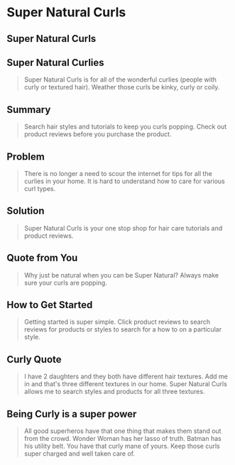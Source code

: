 # Super Natural Curls #

<!-- 
> This material was originally posted [here](http://www.quora.com/What-is-Amazons-approach-to-product-development-and-product-management). It is reproduced here for posterities sake.

There is an approach called "working backwards" that is widely used at Amazon. They work backwards from the customer, rather than starting with an idea for a product and trying to bolt customers onto it. While working backwards can be applied to any specific product decision, using this approach is especially important when developing new products or features.

For new initiatives a product manager typically starts by writing an internal press release announcing the finished product. The target audience for the press release is the new/updated product's customers, which can be retail customers or internal users of a tool or technology. Internal press releases are centered around the customer problem, how current solutions (internal or external) fail, and how the new product will blow away existing solutions.

If the benefits listed don't sound very interesting or exciting to customers, then perhaps they're not (and shouldn't be built). Instead, the product manager should keep iterating on the press release until they've come up with benefits that actually sound like benefits. Iterating on a press release is a lot less expensive than iterating on the product itself (and quicker!).

If the press release is more than a page and a half, it is probably too long. Keep it simple. 3-4 sentences for most paragraphs. Cut out the fat. Don't make it into a spec. You can accompany the press release with a FAQ that answers all of the other business or execution questions so the press release can stay focused on what the customer gets. My rule of thumb is that if the press release is hard to write, then the product is probably going to suck. Keep working at it until the outline for each paragraph flows. 

Oh, and I also like to write press-releases in what I call "Oprah-speak" for mainstream consumer products. Imagine you're sitting on Oprah's couch and have just explained the product to her, and then you listen as she explains it to her audience. That's "Oprah-speak", not "Geek-speak".

Once the project moves into development, the press release can be used as a touchstone; a guiding light. The product team can ask themselves, "Are we building what is in the press release?" If they find they're spending time building things that aren't in the press release (overbuilding), they need to ask themselves why. This keeps product development focused on achieving the customer benefits and not building extraneous stuff that takes longer to build, takes resources to maintain, and doesn't provide real customer benefit (at least not enough to warrant inclusion in the press release).
 -->
 
## Super Natural Curls ##
 
  

## Super Natural Curlies ##
  > Super Natural Curls is for all of the wonderful curlies (people with curly or textured hair). Weather those curls be kinky, curly or coily.

## Summary ##
  > Search hair styles and tutorials to keep you curls popping. Check out product reviews before you purchase the product.

## Problem ##
  > There is no longer a need to scour the internet for tips for all the curlies in your home.  It is hard to understand
  how to care for various curl types. 

## Solution ##
  > Super Natural Curls is your one stop shop for hair care tutorials and product reviews.

## Quote from You ##
  > Why just be natural when you can be Super Natural? Always make sure your curls are popping.

## How to Get Started ##
  > Getting started is super simple. Click product reviews to search reviews for products or styles to search for 
  a how to on a particular style.

## Curly Quote ##
  > I have 2 daughters and they both have different hair textures. Add me in and that's three different textures in our home.  Super Natural Curls allows me to search styles and products for all three textures. 

## Being Curly is a super power ##
  > All good superheros have that one thing that makes them stand out from the crowd. Wonder Woman has her lasso of truth. Batman has his utility belt. You have that curly mane of yours. Keep those curls super charged and well taken
  care of. 

